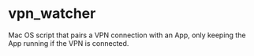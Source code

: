 # vpn_watcher
Mac OS script that pairs a VPN connection with an App, only keeping the App running if the VPN is connected.
